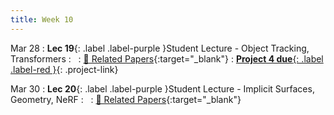 ```yaml
---
title: Week 10
---
```


Mar 28
: **Lec 19**{: .label .label-purple }Student Lecture - Object Tracking, Transformers
: &nbsp;
  : [📃 Related Papers](/CSCI5980-Spr23-DeepRob/papers/){:target="_blank"}
: [**Project 4 due**{: .label .label-red }](/CSCI5980-Spr23-DeepRob/projects/#project-4){: .project-link}
  <!-- : [Solution](#) -->

Mar 30
: **Lec 20**{: .label .label-purple }Student Lecture - Implicit Surfaces, Geometry, NeRF
: &nbsp;
  : [📃 Related Papers](/CSCI5980-Spr23-DeepRob/papers/){:target="_blank"}
  <!-- : [3.1](#), [2.2](#), [2.3](#) -->

<!-- Mar 17
: **Dis 10**{: .label .label-blue }[Paper discussion: Deep Filters](#) -->
